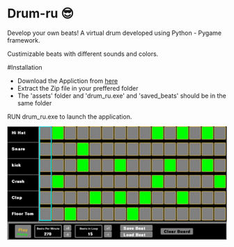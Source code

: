 # Drum-ru 😎

Develop your own beats!
A virtual drum developed using Python - Pygame framework.

Custimizable beats with different sounds and colors.

#Installation

 - Download the Appliction from [here](./Drum_ru__Python_Based_drumPad_Windowsx86x64.zip)
 - Extract the Zip file in your preffered folder
 - The 'assets' folder and  'drum_ru.exe' and 'saved_beats' should be in the same folder

RUN drum_ru.exe to launch the application.


<img src="app-screenshot.JPG" alt="Application screenshot">


